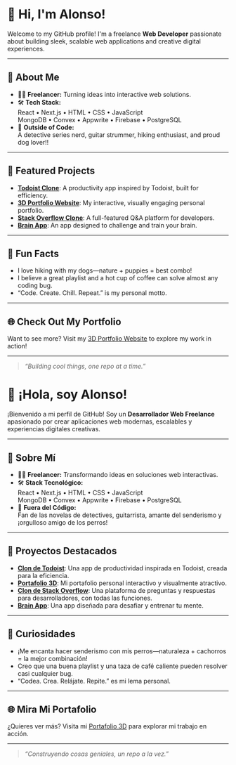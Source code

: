 # 👋 Hi, I'm Alonso!

Welcome to my GitHub profile! I'm a freelance **Web Developer** passionate about building sleek, scalable web applications and creative digital experiences.

---

## 🚀 About Me

- 🧑‍💻 **Freelancer:** Turning ideas into interactive web solutions.
- 🛠️ **Tech Stack:**  
  React • Next.js • HTML • CSS • JavaScript  
  MongoDB • Convex • Appwrite • Firebase • PostgreSQL
- 🎸 **Outside of Code:**  
  A detective series nerd, guitar strummer, hiking enthusiast, and proud dog lover!!

---

## 🌟 Featured Projects

- [**Todoist Clone**](https://github.com/PhatDoge/todoist_clone): A productivity app inspired by Todoist, built for efficiency.
- [**3D Portfolio Website**](https://github.com/PhatDoge/3d-portfolio-website): My interactive, visually engaging personal portfolio.
- [**Stack Overflow Clone**](https://github.com/PhatDoge/nextjs-course): A full-featured Q&A platform for developers.
- [**Brain App**](https://github.com/PhatDoge/brain-app): An app designed to challenge and train your brain.

---

## 🐾 Fun Facts

- I love hiking with my dogs—nature + puppies = best combo!
- I believe a great playlist and a hot cup of coffee can solve almost any coding bug.
- “Code. Create. Chill. Repeat.” is my personal motto.

---

## 🌐 Check Out My Portfolio

Want to see more? Visit my [3D Portfolio Website](https://github.com/PhatDoge/3d-portfolio-website) to explore my work in action!

---

> _“Building cool things, one repo at a time.”_


# 👋 ¡Hola, soy Alonso!

¡Bienvenido a mi perfil de GitHub! Soy un **Desarrollador Web Freelance** apasionado por crear aplicaciones web modernas, escalables y experiencias digitales creativas.

---

## 🚀 Sobre Mí

- 🧑‍💻 **Freelancer:** Transformando ideas en soluciones web interactivas.
- 🛠️ **Stack Tecnológico:**  
  React • Next.js • HTML • CSS • JavaScript  
  MongoDB • Convex • Appwrite • Firebase • PostgreSQL
- 🎸 **Fuera del Código:**  
  Fan de las novelas de detectives, guitarrista, amante del senderismo y ¡orgulloso amigo de los perros!

---

## 🌟 Proyectos Destacados

- [**Clon de Todoist**](https://github.com/PhatDoge/todoist_clone): Una app de productividad inspirada en Todoist, creada para la eficiencia.
- [**Portafolio 3D**](https://github.com/PhatDoge/3d-portfolio-website): Mi portafolio personal interactivo y visualmente atractivo.
- [**Clon de Stack Overflow**](https://github.com/PhatDoge/nextjs-course): Una plataforma de preguntas y respuestas para desarrolladores, con todas las funciones.
- [**Brain App**](https://github.com/PhatDoge/brain-app): Una app diseñada para desafiar y entrenar tu mente.

---

## 🐾 Curiosidades

- ¡Me encanta hacer senderismo con mis perros—naturaleza + cachorros = la mejor combinación!
- Creo que una buena playlist y una taza de café caliente pueden resolver casi cualquier bug.
- “Codea. Crea. Relájate. Repite.” es mi lema personal.

---

## 🌐 Mira Mi Portafolio

¿Quieres ver más? Visita mi [Portafolio 3D](https://github.com/PhatDoge/3d-portfolio-website) para explorar mi trabajo en acción.

---

> _“Construyendo cosas geniales, un repo a la vez.”_
